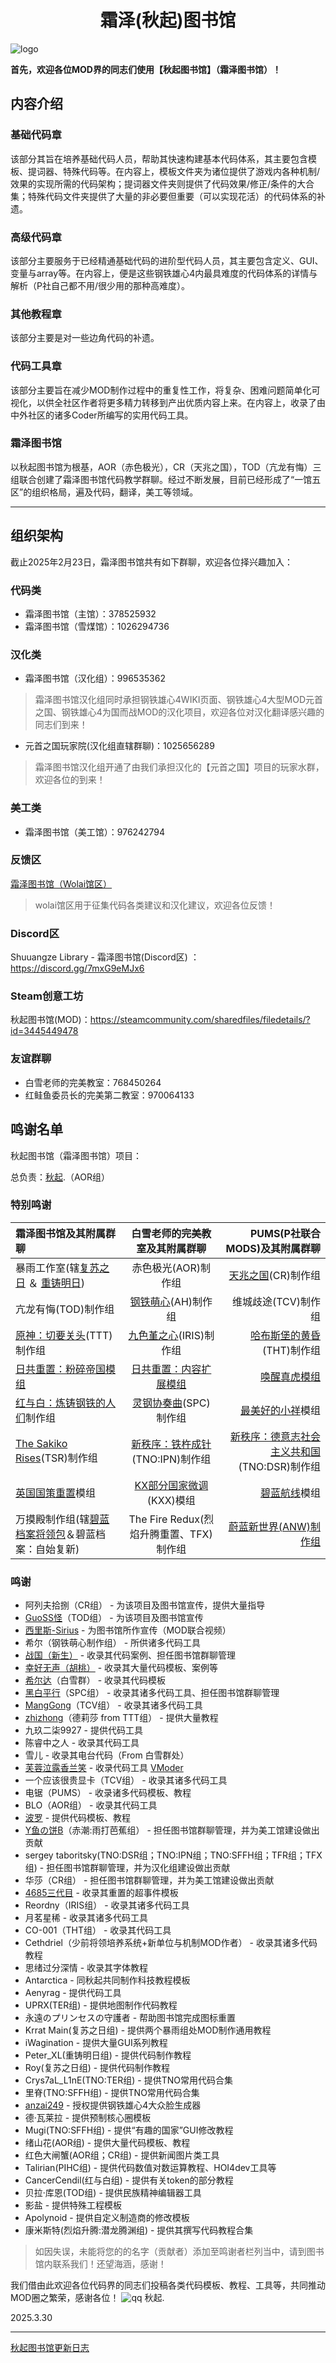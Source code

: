 <h1 align="center">
    霜泽(秋起)图书馆
</h1>

![logo](./image/logo.jpg)

**首先，欢迎各位MOD界的同志们使用【秋起图书馆】（霜泽图书馆）！**

## 内容介绍

### 基础代码章

该部分其旨在培养基础代码人员，帮助其快速构建基本代码体系，其主要包含模板、提词器、特殊代码等。在内容上，模板文件夹为诸位提供了游戏内各种机制/效果的实现所需的代码架构；提词器文件夹则提供了代码效果/修正/条件的大合集；特殊代码文件夹提供了大量的非必要但重要（可以实现花活）的代码体系的补遗。

### 高级代码章

该部分主要服务于已经精通基础代码的进阶型代码人员，其主要包含定义、GUI、变量与array等。在内容上，便是这些钢铁雄心4内最具难度的代码体系的详情与解析（P社自己都不用/很少用的那种高难度）。

### 其他教程章

该部分主要是对一些边角代码的补遗。

### 代码工具章

该部分主要旨在减少MOD制作过程中的重复性工作，将复杂、困难问题简单化可视化，以供全社区作者将更多精力转移到产出优质内容上来。在内容上，收录了由中外社区的诸多Coder所编写的实用代码工具。

### 霜泽图书馆 

以秋起图书馆为根基，AOR（赤色极光），CR（天兆之国），TOD（亢龙有悔）三组联合创建了霜泽图书馆代码教学群聊。经过不断发展，目前已经形成了“一馆五区”的组织格局，遍及代码，翻译，美工等领域。

---

## 组织架构

截止2025年2月23日，霜泽图书馆共有如下群聊，欢迎各位择兴趣加入：

### 代码类

- 霜泽图书馆（主馆）：378525932
- 霜泽图书馆（雪煤馆）：1026294736

### 汉化类

- 霜泽图书馆（汉化组）：996535362

> 霜泽图书馆汉化组同时承担钢铁雄心4WIKI页面、钢铁雄心4大型MOD元首之国、钢铁雄心4为国而战MOD的汉化项目，欢迎各位对汉化翻译感兴趣的同志们到来！

- 元首之国玩家院(汉化组直辖群聊)：1025656289

>霜泽图书馆汉化组开通了由我们承担汉化的【元首之国】项目的玩家水群，欢迎各位的到来！


### 美工类

- 霜泽图书馆（美工馆）：976242794

### 反馈区

[霜泽图书馆（Wolai馆区）](https://www.wolai.com/public-invitation/gFTAf2i4WTG1sWqGbXkG2F)
> wolai馆区用于征集代码各类建议和汉化建议，欢迎各位反馈！

### Discord区
Shuuangze Library - 霜泽图书馆(Discord区) ：https://discord.gg/7mxG9eMJx6

### Steam创意工坊
秋起图书馆(MOD)：https://steamcommunity.com/sharedfiles/filedetails/?id=3445449478

### 友谊群聊

- 白雪老师的完美教室：768450264
- 红鲑鱼委员长的完美第二教室：970064133

## 鸣谢名单

秋起图书馆（霜泽图书馆）项目：

总负责：[秋起](https://space.bilibili.com/1121632645).（AOR组）

### 特别鸣谢

| 霜泽图书馆及其附属群聊 | 白雪老师的完美教室及其附属群聊 |  PUMS(P社联合MODS)及其附属群聊 |
| :----- | :--: | -------: |
| 暴雨工作室(辖[复苏之日](https://steamcommunity.com/sharedfiles/filedetails/?id=3015788042) ＆ [重铸明日](https://steamcommunity.com/sharedfiles/filedetails/?id=3029184172)) |  赤色极光(AOR)制作组 | [天兆之国](https://steamcommunity.com/sharedfiles/filedetails/?id=3018869743)(CR)制作组 |
| 亢龙有悔(TOD)制作组 | [钢铁萌心](https://steamcommunity.com/sharedfiles/filedetails/?id=2879371758)(AH)制作组 | 维城歧途(TCV)制作组  |
| [原神：切要关头](https://steamcommunity.com/sharedfiles/filedetails/?id=2806804193)(TTT)制作组   |  [九色堇之心](https://steamcommunity.com/sharedfiles/filedetails/?id=2739911713)(IRIS)制作组  |  [哈布斯堡的黄昏](https://steamcommunity.com/sharedfiles/filedetails/?id=3011069378)(THT)制作组 |
|[日共重置：粉碎帝国模组](https://steamcommunity.com/sharedfiles/filedetails/?id=2064073319) | [日共重置：内容扩展模组](https://steamcommunity.com/sharedfiles/filedetails/?id=3254004005)| [唤醒真虎模组](https://steamcommunity.com/sharedfiles/filedetails/?id=2796382905)|
|[红与白：炼铸钢铁的人们](https://steamcommunity.com/sharedfiles/filedetails/?id=3429688914)制作组 | [灵钢协奏曲](https://steamcommunity.com/sharedfiles/filedetails/?id=2860967305)(SPC)制作组 | [最美好的小祥](https://steamcommunity.com/sharedfiles/filedetails/?id=3340670106)模组 |
| [The Sakiko Rises](https://steamcommunity.com/sharedfiles/filedetails/?id=3452890784)(TSR)制作组| [新秩序：铁杵成针](https://steamcommunity.com/sharedfiles/filedetails/?id=3438313516)(TNO:IPN)制作组 | [新秩序：德意志社会主义共和国](https://steamcommunity.com/sharedfiles/filedetails/?id=3222941019)(TNO:DSR)制作组|
|[英国国策重置](https://steamcommunity.com/sharedfiles/filedetails/?id=3353818187)模组|[KX部分国家微调](https://steamcommunity.com/sharedfiles/filedetails/?id=3244364529)(KXX)模组| [碧蓝航线](https://steamcommunity.com/sharedfiles/filedetails/?id=2249768662)模组|
|万摸殿制作组(辖[碧蓝档案将领包](https://steamcommunity.com/sharedfiles/filedetails/?id=2887728297)＆碧蓝档案：自始复新)|The Fire Redux(烈焰升腾重置、TFX)制作组|[蔚蓝新世界(ANW)制作组](https://steamcommunity.com/sharedfiles/filedetails/?id=3114407695)|

### 鸣谢

- 阿列夫拾捌（CR组） - 为该项目及图书馆宣传，提供大量指导
- [GuoSS怪](https://space.bilibili.com/7403958)（TOD组） - 为该项目及图书馆宣传
- [西里斯-Sirius](https://space.bilibili.com/11067472) - 为图书馆所作宣传（MOD联合视频）
- 希尔（钢铁萌心制作组） - 所供诸多代码工具
- [战国（新生）](https://space.bilibili.com/1029778161) - 收录其代码案例、担任图书馆群聊管理
- [幸好无声（胡桃）](https://space.bilibili.com/545733083) - 收录其大量代码模板、案例等
- [希尔达](https://steamcommunity.com/sharedfiles/filedetails/?id=3285343649)（白雪群） - 收录其代码模板
- [黑白平行](https://space.bilibili.com/13276247)（SPC组） - 收录其诸多代码工具、担任图书馆群聊管理
- [MangGong](https://github.com/MangoGong)（TCV组） - 收录其诸多代码工具
- [zhizhong](https://space.bilibili.com/74159435)（德莉莎 from TTT组） - 提供大量教程
- 九玖二柒9927 - 提供代码工具
- 陈睿中之人 - 收录其代码工具
- 雪儿 - 收录其电台代码（From 白雪群处）
- [芙蓉泣露香兰笑](https://github.com/textGamex) - 收录代码工具 [VModer](https://github.com/textGamex/VModer)
- 一个应该很贵显卡（TCV组） - 收录其诸多代码工具
- 电锯（PUMS） - 收录诸多代码模板、教程
- BLO（AOR组） - 收录其代码工具
- [波罗](https://space.bilibili.com/403825504) - 提供代码模板、教程
- [Y鱼の饼B](https://space.bilibili.com/546778033)（赤潮:雨打芭蕉组） - 担任图书馆群聊管理，并为美工馆建设做出贡献
- sergey taboritsky(TNO:DSR组；TNO:IPN组；TNO:SFFH组；TFR组；TFX组) - 担任图书馆群聊管理，并为汉化组建设做出贡献
- 华莎（CR组） - 担任图书馆群聊管理，并为美工馆建设做出贡献
- [4685三代目](https://space.bilibili.com/318894689) - 收录其重置的超事件模板
- Reordny（IRIS组） - 收录其诸多代码工具
- 月茗星稀 - 收录其诸多代码工具
- CO-001（THT组） - 收录其代码工具
- Cethdriel（少前将领培养系统+新单位与机制MOD作者） - 收录其诸多代码教程
- 思绪过分深情 - 收录其字体教程
- Antarctica - 同秋起共同制作科技教程模板
- Aenyrag - 提供代码工具
- UPRX(TER组) - 提供地图制作代码教程
- 永遠のプリンセスの守護者 - 帮助图书馆完成图标重置
- Krrat Main(复苏之日组) - 提供两个暴雨组处MOD制作通用教程
- iWagination - 提供大量GUI系列教程
- Peter_XL(重铸明日组) - 提供代码制作教程
- Roy(复苏之日组) - 提供代码制作教程
- Crys7aL_L1nE(TNO:TER组) - 提供TNO常用代码合集
- 里脊(TNO:SFFH组) - 提供TNO常用代码合集
- [anzai249](https://github.com/anzai249) - 授权提供钢铁雄心4大众脸生成器
- 德·瓦莱拉 - 提供预制核心圈模板
- Mugi(TNO:SFFH组) - 提供“有趣的国家”GUI修改教程
- 绪山花(AOR组) - 提供大量代码模板、教程
- 红色大闸蟹(AOR组；CR组) - 提供新闻图片类工具
- Talirian(PIHC组) - 提供代码数值对数运算教程、HOI4dev工具等
- CancerCendil(红与白组) - 提供有关token的部分教程
- 贝拉·库恩(TOD组) - 提供民族精神编辑器工具
- 影盐 - 提供特殊工程模板
- Apolynoid - 提供自定义制造商的修改模板
- 康米斯特(烈焰升腾:潜龙腾渊组) - 提供其撰写代码教程合集


>如因失误，未能将您的的名字（贡献者）添加至鸣谢者栏列当中，请到图书馆内联系我们！还望海涵，感谢！

我们借由此欢迎各位代码界的同志们投稿各类代码模板、教程、工具等，共同推动MOD圈之繁荣，感谢各位！
![qq](./image/qq.png)
秋起.

2025.3.30

---

[秋起图书馆更新日志](./更新日志.txt)